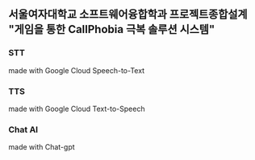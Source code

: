 ## 서울여자대학교 소프트웨어융합학과 프로젝트종합설계 "게임을 통한 CallPhobia 극복 솔루션 시스템"

### STT
made with Google Cloud Speech-to-Text

### TTS
made with Google Cloud Text-to-Speech

### Chat AI
made with Chat-gpt
